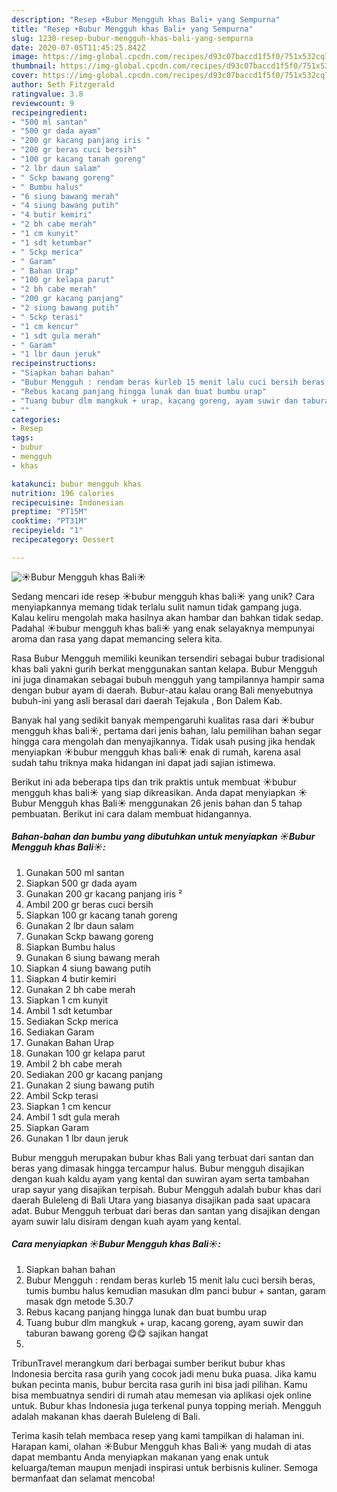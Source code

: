 ```yaml
---
description: "Resep ☀️Bubur Mengguh khas Bali☀️ yang Sempurna"
title: "Resep ☀️Bubur Mengguh khas Bali☀️ yang Sempurna"
slug: 1230-resep-bubur-mengguh-khas-bali-yang-sempurna
date: 2020-07-05T11:45:25.842Z
image: https://img-global.cpcdn.com/recipes/d93c07baccd1f5f0/751x532cq70/☀️bubur-mengguh-khas-bali☀️-foto-resep-utama.jpg
thumbnail: https://img-global.cpcdn.com/recipes/d93c07baccd1f5f0/751x532cq70/☀️bubur-mengguh-khas-bali☀️-foto-resep-utama.jpg
cover: https://img-global.cpcdn.com/recipes/d93c07baccd1f5f0/751x532cq70/☀️bubur-mengguh-khas-bali☀️-foto-resep-utama.jpg
author: Seth Fitzgerald
ratingvalue: 3.8
reviewcount: 9
recipeingredient:
- "500 ml santan"
- "500 gr dada ayam"
- "200 gr kacang panjang iris "
- "200 gr beras cuci bersih"
- "100 gr kacang tanah goreng"
- "2 lbr daun salam"
- " Sckp bawang goreng"
- " Bumbu halus"
- "6 siung bawang merah"
- "4 siung bawang putih"
- "4 butir kemiri"
- "2 bh cabe merah"
- "1 cm kunyit"
- "1 sdt ketumbar"
- " Sckp merica"
- " Garam"
- " Bahan Urap"
- "100 gr kelapa parut"
- "2 bh cabe merah"
- "200 gr kacang panjang"
- "2 siung bawang putih"
- " Sckp terasi"
- "1 cm kencur"
- "1 sdt gula merah"
- " Garam"
- "1 lbr daun jeruk"
recipeinstructions:
- "Siapkan bahan bahan"
- "Bubur Mengguh : rendam beras kurleb 15 menit lalu cuci bersih beras, tumis bumbu halus kemudian masukan dlm panci bubur + santan, garam masak dgn metode 5.30.7"
- "Rebus kacang panjang hingga lunak dan buat bumbu urap"
- "Tuang bubur dlm mangkuk + urap, kacang goreng, ayam suwir dan taburan bawang goreng 😋😋 sajikan hangat"
- ""
categories:
- Resep
tags:
- bubur
- mengguh
- khas

katakunci: bubur mengguh khas 
nutrition: 196 calories
recipecuisine: Indonesian
preptime: "PT15M"
cooktime: "PT31M"
recipeyield: "1"
recipecategory: Dessert

---
```



![☀️Bubur Mengguh khas Bali☀️](https://img-global.cpcdn.com/recipes/d93c07baccd1f5f0/751x532cq70/☀️bubur-mengguh-khas-bali☀️-foto-resep-utama.jpg)

Sedang mencari ide resep ☀️bubur mengguh khas bali☀️ yang unik? Cara menyiapkannya memang tidak terlalu sulit namun tidak gampang juga. Kalau keliru mengolah maka hasilnya akan hambar dan bahkan tidak sedap. Padahal ☀️bubur mengguh khas bali☀️ yang enak selayaknya mempunyai aroma dan rasa yang dapat memancing selera kita.

Rasa Bubur Mengguh memiliki keunikan tersendiri sebagai bubur tradisional khas bali yakni gurih berkat menggunakan santan kelapa. Bubur Mengguh ini juga dinamakan sebagai bubuh mengguh yang tampilannya hampir sama dengan bubur ayam di daerah. Bubur-atau kalau orang Bali menyebutnya bubuh-ini yang asli berasal dari daerah Tejakula , Bon Dalem Kab.

Banyak hal yang sedikit banyak mempengaruhi kualitas rasa dari ☀️bubur mengguh khas bali☀️, pertama dari jenis bahan, lalu pemilihan bahan segar hingga cara mengolah dan menyajikannya. Tidak usah pusing jika hendak menyiapkan ☀️bubur mengguh khas bali☀️ enak di rumah, karena asal sudah tahu triknya maka hidangan ini dapat jadi sajian istimewa.


Berikut ini ada beberapa tips dan trik praktis untuk membuat ☀️bubur mengguh khas bali☀️ yang siap dikreasikan. Anda dapat menyiapkan ☀️Bubur Mengguh khas Bali☀️ menggunakan 26 jenis bahan dan 5 tahap pembuatan. Berikut ini cara dalam membuat hidangannya.

<!--inarticleads1-->

##### Bahan-bahan dan bumbu yang dibutuhkan untuk menyiapkan ☀️Bubur Mengguh khas Bali☀️:

1. Gunakan 500 ml santan
1. Siapkan 500 gr dada ayam
1. Gunakan 200 gr kacang panjang iris ²
1. Ambil 200 gr beras cuci bersih
1. Siapkan 100 gr kacang tanah goreng
1. Gunakan 2 lbr daun salam
1. Gunakan  Sckp bawang goreng
1. Siapkan  Bumbu halus
1. Gunakan 6 siung bawang merah
1. Siapkan 4 siung bawang putih
1. Siapkan 4 butir kemiri
1. Gunakan 2 bh cabe merah
1. Siapkan 1 cm kunyit
1. Ambil 1 sdt ketumbar
1. Sediakan  Sckp merica
1. Sediakan  Garam
1. Gunakan  Bahan Urap
1. Gunakan 100 gr kelapa parut
1. Ambil 2 bh cabe merah
1. Sediakan 200 gr kacang panjang
1. Gunakan 2 siung bawang putih
1. Ambil  Sckp terasi
1. Siapkan 1 cm kencur
1. Ambil 1 sdt gula merah
1. Siapkan  Garam
1. Gunakan 1 lbr daun jeruk


Bubur mengguh merupakan bubur khas Bali yang terbuat dari santan dan beras yang dimasak hingga tercampur halus. Bubur mengguh disajikan dengan kuah kaldu ayam yang kental dan suwiran ayam serta tambahan urap sayur yang disajikan terpisah. Bubur Mengguh adalah bubur khas dari daerah Buleleng di Bali Utara yang biasanya disajikan pada saat upacara adat. Bubur Mengguh terbuat dari beras dan santan yang disajikan dengan ayam suwir lalu disiram dengan kuah ayam yang kental. 

<!--inarticleads2-->

##### Cara menyiapkan ☀️Bubur Mengguh khas Bali☀️:

1. Siapkan bahan bahan
1. Bubur Mengguh : rendam beras kurleb 15 menit lalu cuci bersih beras, tumis bumbu halus kemudian masukan dlm panci bubur + santan, garam masak dgn metode 5.30.7
1. Rebus kacang panjang hingga lunak dan buat bumbu urap
1. Tuang bubur dlm mangkuk + urap, kacang goreng, ayam suwir dan taburan bawang goreng 😋😋 sajikan hangat
1. 


TribunTravel merangkum dari berbagai sumber berikut bubur khas Indonesia bercita rasa gurih yang cocok jadi menu buka puasa. Jika kamu bukan pecinta manis, bubur bercita rasa gurih ini bisa jadi pilihan. Kamu bisa membuatnya sendiri di rumah atau memesan via aplikasi ojek online untuk. Bubur khas Indonesia juga terkenal punya topping meriah. Mengguh adalah makanan khas daerah Buleleng di Bali. 

Terima kasih telah membaca resep yang kami tampilkan di halaman ini. Harapan kami, olahan ☀️Bubur Mengguh khas Bali☀️ yang mudah di atas dapat membantu Anda menyiapkan makanan yang enak untuk keluarga/teman maupun menjadi inspirasi untuk berbisnis kuliner. Semoga bermanfaat dan selamat mencoba!

